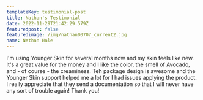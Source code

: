 ```yaml
---
templateKey: testimonial-post
title: Nathan's Testimonial
date: 2022-11-29T21:42:29.579Z
featuredpost: false
featuredimage: /img/nathan00707_current2.jpg
name: Nathan Hale
---
```

I﻿'m using Younger Skin for several months now and my skin feels like new. It's a great value for the money and I like the color, the smell of Avocado, and - of course - the creaminess. Teh package design is awesome and the Younger Skin support helped me a lot for I had issues applying the product. I really appreciate that they send a documentation so that I will never have any sort of trouble again! Thank you!